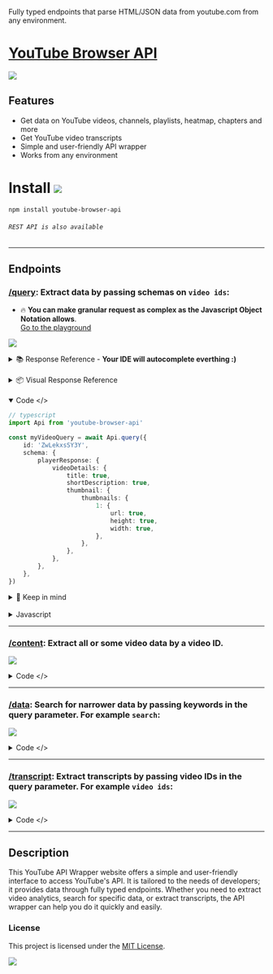 Fully typed endpoints that parse HTML/JSON data from youtube.com from any environment.

# [YouTube Browser API](https://youtube-browser-api.netlify.app/)
<a href="https://youtube-browser-api.netlify.app/" target="_blank"><img src="https://img.shields.io/badge/youtube browser api-website-green"></a>

## Features
- Get data on YouTube videos, channels, playlists, heatmap, chapters and more
- Get YouTube video transcripts
- Simple and user-friendly API wrapper
- Works from any environment

# Install <a href="https://www.npmjs.com/package/youtube-browser-api" target="_blank"><img src="https://img.shields.io/badge/npm-red"></a>
```bash
npm install youtube-browser-api
```
###### `REST API is also available`

---

## Endpoints


### **[/query](https://youtube-browser-api.netlify.app/query/page)**: Extract data by passing schemas on `video ids`:

- 🔥 **You can make granular request as complex as the Javascript Object Notation allows**.</br>[Go to the playground](https://stackblitz.com/edit/youtube-browser-api-client-playground?file=index.ts)

<a href="https://youtube-browser-api.netlify.app/query?id=ZwLekxsSY3Y&schema=%7B%22playerResponse%22%3A%7B%22videoDetails%22%3A%7B%22title%22%3A%22youtube-browser-api-schema-id%22%2C%22shortDescription%22%3A%22youtube-browser-api-schema-id%22%2C%22thumbnail%22%3A%7B%22thumbnails%22%3A%7B%224%22%3A%7B%22url%22%3A%22youtube-browser-api-schema-id%22%7D%7D%7D%7D%7D%7D&paths=playerResponse.streamingData.formats.0.url" target="_blank"><img src="https://img.shields.io/badge/test endpoint-query-green"></a>

<details><summary>📚 Response Reference - <strong>Your IDE will autocomplete everthing :)</strong> </summary>

| JSON | Interface | Source Code |
|--------|--------|--------|
| Examine the shape of the Response from a Video using a JSON Viewer | The autogenerated Interfaces for the `playerResponse, videoData, apiToken, context and transcriptMeta`| The source code from a YouTube Video website - [how to](https://www.lifewire.com/view-web-source-code-4151702) |
| [Dummy](https://jsonhero.io/j/NFIdMOFrHINJ) - [Skeleton](https://jsonhero.io/j/vrmFSgjGNLFv) | [Inspect](https://github.com/kauderk/youtube-browser-api/blob/main/src/routes/data/types/player-response.ts) | view-source:https://www.youtube.com/watch?v=s-I_dV5oY8c | 

</details>

<br/>

<details><summary>📦 Visual Response Reference</summary>

![Excalidraw Link](https://user-images.githubusercontent.com/65237382/233469077-b5aa5878-6b1f-46c7-8d19-88809adc23b6.png) <a href='https://excalidraw.com/#json=0hDFTajVxa2oO7s34kMef,M_jPO1x4IoE_Eqz2RGvPVA' title='Excalidraw Link'>⠀</a>

</details>


<br/>

<details open><summary>Code &lt;/&gt;</summary>

```ts
// typescript
import Api from 'youtube-browser-api'

const myVideoQuery = await Api.query({
    id: 'ZwLekxsSY3Y',
    schema: {
        playerResponse: {
            videoDetails: {
                title: true,
                shortDescription: true,
                thumbnail: {
                    thumbnails: {
                        1: {
                            url: true,
                            height: true,
                            width: true,
                        },
                    },
                },
            },
        },
    },
})
```
<details><summary>🚧 Keep in mind</summary>

**For complex queries you may** enable `tsAny: true` to bypass typechecking.<br/> Help to solve the issue [https://github.com/kauderk/youtube-browser-api/issues/1](https://github.com/kauderk/youtube-browser-api/issues/1)

</details>
<br/>

<details><summary>Javascript</summary>

```js
// javascript
const partialChapterQuery = {
    id: 'ZwLekxsSY3Y',
    schema: {
        initialData: { playerOverlays: { playerOverlayRenderer: { decoratedPlayerBarRenderer: { decoratedPlayerBarRenderer: { playerBar: { multiMarkersPlayerBarRenderer: { markersMap: { 0: { value: { chapters: { 1: { chapterRenderer: { title: true, }, }, }, }, }, }, }, }, }, }, }, }, }
    },
    // optional paths|paths[]
    paths: 'playerResponse.streamingData.formats.0.url',
};
const fetchUrl = 'https://youtube-browser-api.netlify.app/query?' + new URLSearchParams(partialChapterQuery).toString()
// https://youtube-browser-api.netlify.app/query?id=ZwLekxsSY3Y&paths=playerResponse.streamingData.formats.0.url
fetch(fetchUrl)
    .then(res => res.json())
    .then(console.log)
```
</details>
</details>

---

### **[/content](https://youtube-browser-api.netlify.app/content/page)**: Extract all or some video data by a video ID.

<a href="https://youtube-browser-api.netlify.app/content?id=pOEyYwKtHJo&params=title" target="_blank"><img src="https://img.shields.io/badge/test endpoint-params=title-green"></a>

<details><summary>Code &lt;/&gt;</summary>

```ts
// typescript
import Api from 'youtube-browser-api'

const titleData = await Api.content({
    id: 'pOEyYwKtHJo',
    params: ['title'],
})
```

<details><summary>Javascript</summary>

```js
// javascript
const query = {
    id: 'pOEyYwKtHJo',
    params: ['title'], // ['title','suggestions','storyboard','heatmapPath','isLive','channel','description','initialData','playerResponse','apiToken','context','auto_chapters','chapters','heatmap']
}
const fetchUrl = `https://youtube-browser-api.netlify.app/content?id=${query.id}&params=` + query.params.join()
// https://youtube-browser-api.netlify.app/content?id=pOEyYwKtHJo&params=title
fetch(fetchUrl)
    .then(res => res.json())
    .then(console.log)
```
</details>

</details>

---

### **[/data](https://youtube-browser-api.netlify.app/data/page)**: Search for narrower data by passing keywords in the query parameter. For example `search`:

<a href="https://youtube-browser-api.netlify.app/data/search?keyword=record&withPlaylist=false&limit=1&option=" target="_blank"><img src="https://img.shields.io/badge/test endpoint-keyword=record-green"></a>


<details><summary>Code &lt;/&gt;</summary>

```ts
// typescript
import Api from 'youtube-browser-api'

const mySearch = await Api.data('search', {
    keyword: 'AI',
    limit: 1,
})
```
<details><summary>Javascript</summary>

```js
// javascript
const query = {
    keyword: 'AI',
    withPlaylist: false,
    limit: 1,
    option: ''
};
const fetchUrl = 'https://youtube-browser-api.netlify.app/data/search?' + new URLSearchParams(query).toString()
// https://youtube-browser-api.netlify.app/data/search?keyword=record&withPlaylist=false&limit=1&option=
fetch(fetchUrl)
    .then(res => res.json())
    .then(console.log)
```
</details>

</details>

---

### **[/transcript](https://youtube-browser-api.netlify.app/transcript/page)**: Extract transcripts by passing video IDs in the query parameter. For example `video ids`:

<a href="https://youtube-browser-api.netlify.app/transcript?videoId=pOEyYwKtHJo" target="_blank"><img src="https://img.shields.io/badge/test endpoint-transcript-green"></a>

<details><summary>Code &lt;/&gt;</summary>

```ts
// typescript
import Api from 'youtube-browser-api'

const myTranscript = await Api.transcript({
    videoId: 'pOEyYwKtHJo',
})
```
<details><summary>Javascript</summary>

```js
// javascript
const query = {
    videoId: 'pOEyYwKtHJo'
};
const fetchUrl = 'https://youtube-browser-api.netlify.app/transcript?' + new URLSearchParams(query).toString()
// https://youtube-browser-api.netlify.app/transcript?videoId=pOEyYwKtHJo
fetch(fetchUrl)
    .then(res => res.json())
    .then(console.log)
```
</details>

</details>

---

## Description
This YouTube API Wrapper website offers a simple and user-friendly interface to access YouTube's API. It is tailored to the needs of developers; it provides data through fully typed endpoints. Whether you need to extract video analytics, search for specific data, or extract transcripts, the API wrapper can help you do it quickly and easily.

### License
This project is licensed under the [MIT License](https://github.com/kauderk/youtube-browser-api/blob/main/LICENSE).

<a href="https://youtube-browser-api.netlify.app/" target="_blank"><img src="https://img.shields.io/badge/Try it out now!-youtube browser api-blue"></a>


<meta name="description" content="Access YouTube's videos, channels, playlists and more through our YouTube API Wrapper website. Our API wrapper offers content, data, and transcript endpoints with a simple interface tailored to your needs." />
<meta name="keywords" content="YouTube API, YouTube API Wrapper, video data, transcripts, channels, playlists, data endpoints, content endpoints, HTML data, simple interface, user-friendly." />